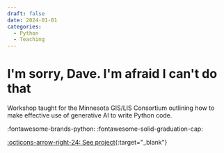 ```yaml
---
draft: false 
date: 2024-01-01
categories:
  - Python
  - Teaching
---
```


# I'm sorry, Dave. I'm afraid I can't do that

Workshop taught for the Minnesota GIS/LIS Consortium outlining how to make effective use of generative AI to write Python code.

:fontawesome-brands-python:
:fontawesome-solid-graduation-cap:

[:octicons-arrow-right-24: See project](https://projects.travisormsby.com/python-ai-assistants){:target="_blank"}
